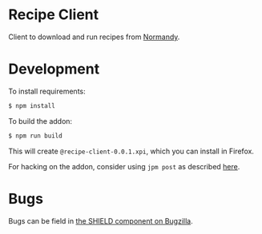 # Recipe Client

Client to download and run recipes from [Normandy](https://github.com/mozilla/normandy).

# Development

To install requirements:

```bash
$ npm install
```

To build the addon:

```bash
$ npm run build
```

This will create `@recipe-client-0.0.1.xpi`, which you can install in Firefox.

For hacking on the addon, consider using `jpm post` as described [here][jpm post].

[jpm post]: https://www.npmjs.com/package/jpm#using-post-and-watchpost

# Bugs

Bugs can be field in [the SHIELD component on Bugzilla][shield].

[shield]: https://bugzilla.mozilla.org/buglist.cgi?quicksearch=component%3Ashield
